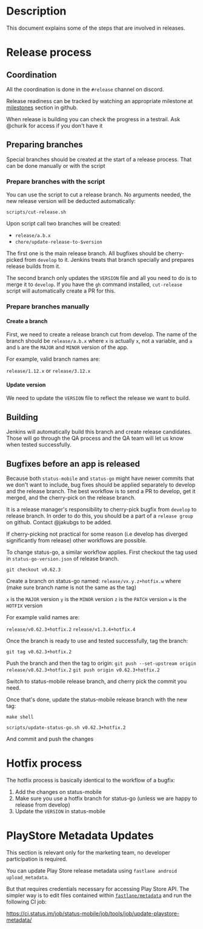 # Description

This document explains some of the steps that are involved in releases.

# Release process

## Coordination

All the coordination is done in the `#release` channel on discord.

Release readiness can be tracked by watching an appropriate milestone at [milestones](https://github.com/planq-network/castrum/milestones) section in github.

When release is building you can check the progress in a testrail. Ask @churik for access if you don't have it

## Preparing branches
Special branches should be created at the start of a release process. That can be done manually or with the script

### Prepare branches with the script

You can use the script to cut a release branch. No arguments needed, the new release version will be deducted automatically:

`scripts/cut-release.sh`

Upon script call two branches will be created:
- `release/a.b.x`
- `chore/update-release-to-$version`

The first one is the main release branch. All bugfixes should be cherry-picked from `develop` to it.  Jenkins treats that branch specially and prepares release builds from it.

The second branch only updates the `VERSION` file and all you need to do is to merge it to `develop`. If you have the `gh` command installed, `cut-release` script will automatically create a PR for this.

### Prepare branches manually

#### Create a branch

First, we need to create a release branch cut from develop.
The name of the branch should be `release/a.b.x` where `x` is actually `x`, not a variable, and `a` and `b` are the `MAJOR` and `MINOR` version of the app.

For example, valid branch names are:

`release/1.12.x` or `release/3.12.x`

#### Update version

We need to update the `VERSION` file to reflect the release we want to build.


## Building

Jenkins will automatically build this branch and create release candidates.
Those will go through the QA process and the QA team will let us know when
tested successfully.

## Bugfixes before an app is released

Because both `status-mobile` and `status-go` might have newer commits that we don't want to include, bug fixes should be applied separately to develop and the release branch.
The best workflow is to send a PR to develop, get it merged, and the cherry-pick on the
release branch.

It is a release manager's responsibility to cherry-pick bugfix from `develop` to release branch. In order to do this, you should be a part of a `release group` on github. Contact @jakubgs to be added.

If cherry-picking not practical for some reason (i.e develop has diverged significantly from release)
other workflows are possible.

To change status-go, a similar workflow applies.
First checkout the tag used in `status-go-version.json` of release branch.

`git checkout v0.62.3`

Create a branch on status-go named: `release/vx.y.z+hotfix.w` where (make sure branch name is not the same as the tag)

`x` is the `MAJOR` version
`y` is the `MINOR` version
`z` is the `PATCH` version
`w` is the `HOTFIX` version

For example valid names are:

`release/v0.62.3+hotfix.2`
`release/v1.3.4+hotfix.4`

Once the branch is ready to use and tested successfully, tag the branch:

`git tag v0.62.3+hotfix.2`

Push the branch and then the tag to origin:
`git push --set-upstream origin release/v0.62.3+hotfix.2`
`git push origin v0.62.3+hotfix.2`

Switch to status-mobile release branch, and cherry pick the commit you need.

Once that's done, update the status-mobile release branch with the new tag:

`make shell`

`scripts/update-status-go.sh v0.62.3+hotfix.2`

And commit and push the changes

# Hotfix process

The hotfix process is basically identical to the workflow of a bugfix:

1) Add the changes on status-mobile
2) Make sure you use a hotfix branch for status-go (unless we are happy to release from develop)
3) Update the `VERSION` in status-mobile

# PlayStore Metadata Updates
This section is relevant only for the marketing team, no developer participation is required.

You can update Play Store release metadata using `fastlane android upload_metadata`.

But that requires credentials necessary for accessing Play Store API. The simpler way is to edit files contained within [`fastlane/metadata`](metadata) and run the following CI job:

https://ci.status.im/job/status-mobile/job/tools/job/update-playstore-metadata/
